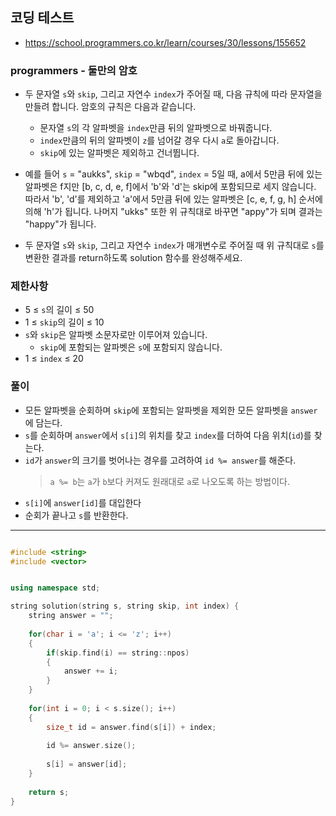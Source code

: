 ## 코딩 테스트
- https://school.programmers.co.kr/learn/courses/30/lessons/155652

### programmers - 둘만의 암호

- 두 문자열 `s`와 `skip`, 그리고 자연수 `index`가 주어질 때, 다음 규칙에 따라 문자열을 만들려 합니다. 암호의 규칙은 다음과 같습니다.

  - 문자열 `s`의 각 알파벳을 `index`만큼 뒤의 알파벳으로 바꿔줍니다.
  - `index`만큼의 뒤의 알파벳이 `z`를 넘어갈 경우 다시 `a`로 돌아갑니다.
  - `skip`에 있는 알파벳은 제외하고 건너뜁니다.

- 예를 들어 `s` = "aukks", `skip` = "wbqd", `index` = 5일 때, a에서 5만큼 뒤에 있는 알파벳은 f지만 [b, c, d, e, f]에서 'b'와 'd'는 skip에 포함되므로 세지 않습니다. 따라서 'b', 'd'를 제외하고 'a'에서 5만큼 뒤에 있는 알파벳은 [c, e, f, g, h] 순서에 의해 'h'가 됩니다. 나머지 "ukks" 또한 위 규칙대로 바꾸면 "appy"가 되며 결과는 "happy"가 됩니다.

- 두 문자열 `s`와 `skip`, 그리고 자연수 `index`가 매개변수로 주어질 때 위 규칙대로 `s`를 변환한 결과를 return하도록 solution 함수를 완성해주세요.

### 제한사항
- 5 ≤ `s`의 길이 ≤ 50
- 1 ≤ `skip`의 길이 ≤ 10
- `s`와 `skip`은 알파벳 소문자로만 이루어져 있습니다.
  - `skip`에 포함되는 알파벳은 `s`에 포함되지 않습니다.
- 1 ≤ `index` ≤ 20

### 풀이
- 모든 알파벳을 순회하며 `skip`에 포함되는 알파벳을 제외한 모든 알파벳을 `answer`에 담는다.
- `s`를 순회하며 `answer`에서 `s[i]`의 위치를 찾고 `index`를 더하여 다음 위치(`id`)를 찾는다.
- `id`가 `answer`의 크기를 벗어나는 경우를 고려하여 `id %= answer`를 해준다.
  > `a %= b`는 `a`가 `b`보다 커져도 원래대로 `a`로 나오도록 하는 방법이다.
- `s[i]`에 `answer[id]`를 대입한다
- 순회가 끝나고 `s`를 반환한다.

***
```c++

#include <string>
#include <vector>


using namespace std;

string solution(string s, string skip, int index) {
    string answer = "";
    
    for(char i = 'a'; i <= 'z'; i++)
    {
        if(skip.find(i) == string::npos)
        {
            answer += i;
        }
    }
    
    for(int i = 0; i < s.size(); i++)
    {
        size_t id = answer.find(s[i]) + index;
        
        id %= answer.size();
        
        s[i] = answer[id];
    }
    
    return s;
}

```
